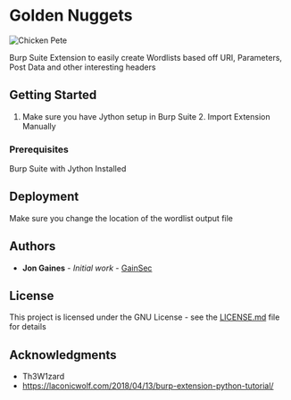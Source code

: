 # Golden Nuggets

![Chicken Pete](https://vignette.wikia.nocookie.net/knd/images/2/23/Chickenpete.png/revision/latest/scale-to-width-down/250)

Burp Suite Extension to easily create Wordlists based off URI, Parameters, Post Data and other interesting headers

## Getting Started

1. Make sure you have Jython setup in Burp Suite 2. Import Extension Manually

### Prerequisites

Burp Suite with Jython Installed

## Deployment

Make sure you change the location of the wordlist output file

## Authors

* **Jon Gaines** - *Initial work* - [GainSec](https://github.com/GainSec)

## License

This project is licensed under the GNU License - see the [LICENSE.md](LICENSE.md) file for details

## Acknowledgments

* Th3W1zard
* https://laconicwolf.com/2018/04/13/burp-extension-python-tutorial/
